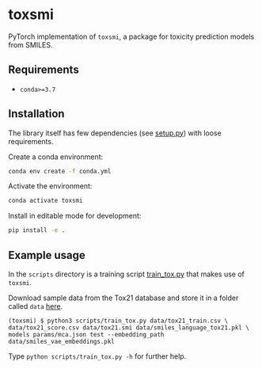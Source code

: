 # toxsmi

PyTorch implementation of `toxsmi`, a package for toxicity prediction models
from SMILES.

## Requirements

- `conda>=3.7`

## Installation

The library itself has few dependencies (see [setup.py](setup.py)) with loose requirements. 

Create a conda environment:

```sh
conda env create -f conda.yml
```

Activate the environment:

```sh
conda activate toxsmi
```

Install in editable mode for development:

```sh
pip install -e .
```

## Example usage

In the `scripts` directory is a training script [train_tox.py](./scripts/train_tox.py) that makes use
of `toxsmi`.

Download sample data from the Tox21 database and store it in a folder called `data`
[here](https://ibm.box.com/s/kahxnlg2k2s0x3z0r5fa6y67tmfhs6or). 


```console
(toxsmi) $ python3 scripts/train_tox.py data/tox21_train.csv \
data/tox21_score.csv data/tox21.smi data/smiles_language_tox21.pkl \
models params/mca.json test --embedding_path data/smiles_vae_embeddings.pkl
```

Type `python scripts/train_tox.py -h` for further help.

